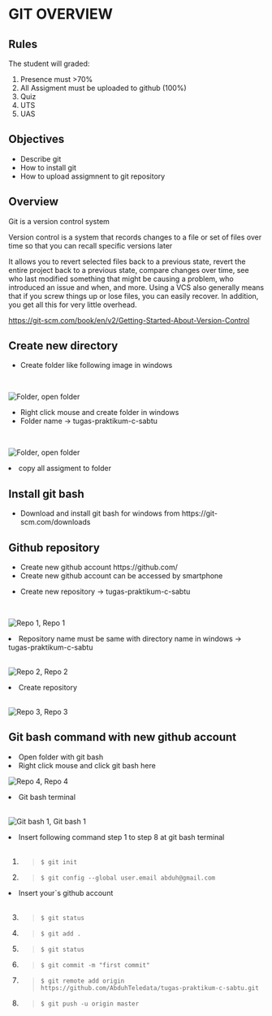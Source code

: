 # GIT OVERVIEW
## Rules

The student will graded:

<ol>
    <li>Presence must >70%</li>
    <li>All Assigment must be uploaded to github (100%)</li>
    <li>Quiz</li>
    <li>UTS</li>
    <li>UAS</>
</ol>

## Objectives

<ul>
    <li>Describe git</li>
    <li>How to install git</li>
    <li>How to upload assigmnent to git repository</li>
</ul>

## Overview

Git is a version control system

Version control is a system that records changes to a file or set of files over time so that you can recall specific versions later

It allows you to revert selected files back to a previous state, revert the entire project back to a previous state, compare changes over time, see who last modified something that might be causing a problem, who introduced an issue and when, and more. Using a VCS also generally means that if you screw things up or lose files, you can easily recover. In addition, you get all this for very little overhead.

https://git-scm.com/book/en/v2/Getting-Started-About-Version-Control

## Create new directory

<ul>
    <li>Create folder like following image in windows</li>
</ul>
<br>

![Folder, open folder](/images/foldertugassabtu.png)

<ul>
    <li>Right click mouse and create folder in windows</li>
    <li>Folder name -> tugas-praktikum-c-sabtu</li>
</ul>
<br>

![Folder, open folder](/images/newfolder.png)

<li>copy all assigment to folder </li>

## Install git bash

<ul>
    <li>Download and install git bash for windows from https://git-scm.com/downloads</li>
</ul>

## Github repository

<ul>
    <li>Create new github account https://github.com/</li>
    <li>Create new github account can be accessed by smartphone</li>
</ul>

<ul>
     <li>Create new repository -> tugas-praktikum-c-sabtu</li>
</ul>
<br>

![Repo 1, Repo 1](/images/repo1.png)

<li>Repository name must be same with directory name in windows -> tugas-praktikum-c-sabtu </li>
<br>

![Repo 2, Repo 2](/images/repo2.png)

<li>Create repository</li>
<br>

![Repo 3, Repo 3](/images/repo3.png)

## Git bash command with new github account
    
<li>Open folder with git bash</li>
<li>Right click mouse and click git bash here</li>

![Repo 4, Repo 4](/images/repo4.png)

<li>Git bash terminal</li>
<br>

![Git bash 1, Git bash 1](/images/gitbash1.png)

<li>Insert following command step 1 to step 8 at git bash terminal</li>
<br>

1. > `$ git init`
2. > `$ git config --global user.email abduh@gmail.com`

<li>Insert your`s github account</li>
<br>

3. > `$ git status`
4. > `$ git add .`
5. > `$ git status`
6. > `$ git commit -m "first commit"`
7. > `$ git remote add origin https://github.com/AbduhTeledata/tugas-praktikum-c-sabtu.git`
8. > `$ git push -u origin master`